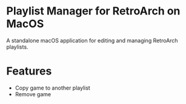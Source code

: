 # Playlist Manager for RetroArch on MacOS

A standalone macOS application for editing and managing RetroArch playlists.

# Features
- Copy game to another playlist
- Remove game
